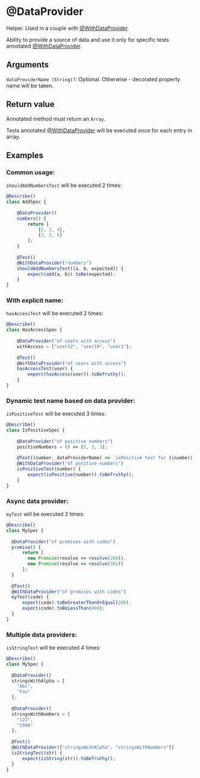 # @DataProvider

Helper. Used in a couple with [@WithDataProvider](https://github.com/vitalishapovalov/jest-decorated/blob/master/docs/WithDataProvider.md).

Ability to provide a source of data and use it only for specific tests annotated [@WithDataProvider](https://github.com/vitalishapovalov/jest-decorated/blob/master/docs/WithDataProvider.md).

## Arguments

`dataProviderName (String)?`: Optional. Otherwise - decorated property name will be taken.

## Return value

Annotated method must return an `Array`.

Tests annotated [@WithDataProvider](https://github.com/vitalishapovalov/jest-decorated/blob/master/docs/WithDataProvider.md) will be executed once for each entry in array.

## Examples

### Common usage:

`shouldAddNumbersTest` will be executed 2 times:

```typescript
@Describe()
class AddSpec {
    
    @DataProvider()
    numbers() {
        return [
            [2, 2, 4],
            [3, 3, 6]
        ];
    }
    
    @Test()
    @WithDataProvider("numbers")
    shouldAddNumbersTest([a, b, expected]) {
        expect(add(a, b)).toBe(expected);
    }
}
```

### With explicit name:

`hasAccessTest` will be executed 2 times:

```typescript
@Describe()
class HasAccessSpec {
    
    @DataProvider("of users with access")
    withAccess = ["user12", "user19", "user1"];
    
    @Test()
    @WithDataProvider("of users with access")
    hasAccessTest(user) {
        expect(hasAccess(user)).toBeTruthy();
    }
}
```

### Dynamic test name based on data provider:

`isPositiveTest` will be executed 3 times:

```typescript
@Describe()
class IsPositiveSpec {
    
    @DataProvider("of positive numbers")
    positiveNumbers = () => [1, 2, 3];
    
    @Test((number, dataProviderName) => `isPositive test for ${number}`)
    @WithDataProvider("of positive numbers")
    isPositiveTest(number) {
        expect(isPositive(number)).toBeTruthy();
    }
}
```

### Async data provider:

`myTest` will be executed 2 times:

```typescript
@Describe()
class MySpec {
    
  @DataProvider("of promises with codes")
  promise() {
      return [
        new Promise(resolve => resolve(200)),
        new Promise(resolve => resolve(301))
      ];
  }
  
  @Test()
  @WithDataProvider("of promises with codes")
  myTest(code) {
      expect(code).toBeGreaterThanOrEqual(200);
      expect(code).toBeLessThan(400);
  }
}
```

### Multiple data providers:

`isStringTest` will be executed 4 times:

```typescript
@Describe()
class MySpec {
    
  @DataProvider()
  stringsWithAlpha = [
    "Abc",
    "Foo"  
  ];
  
  @DataProvider()
  stringsWithNumbers = [
    "123",
    "1990"  
  ];
  
  @Test()
  @WithDataProvider(["stringsWithAlpha", "stringsWithNumbers"])
  isStringTest(str) {
      expect(isString(str)).toBeTruthy();
  }
}
```
